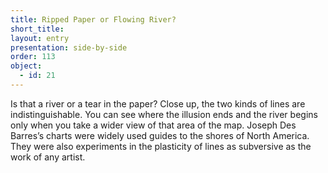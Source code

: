 ```yaml
---
title: Ripped Paper or Flowing River? 
short_title: 
layout: entry
presentation: side-by-side
order: 113
object:
  - id: 21
---
```

Is that a river or a tear in the paper? Close up, the two kinds of lines are indistinguishable. You can see where the illusion ends and the river begins only when you take a wider view of that area of the map. Joseph Des Barres’s charts were widely used guides to the shores of North America. They were also experiments in the plasticity of lines as subversive as the work of any artist. 